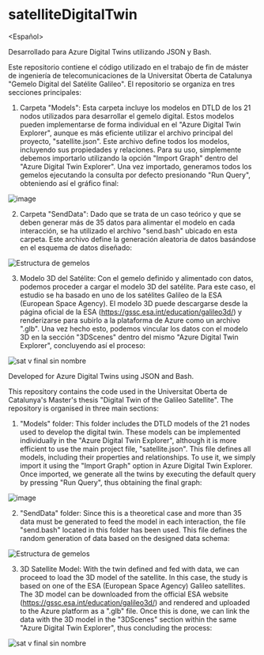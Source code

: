 # satelliteDigitalTwin
<Español>

Desarrollado para Azure Digital Twins utilizando JSON y Bash.

Este repositorio contiene el código utilizado en el trabajo de fin de máster de ingeniería de telecomunicaciones de la Universitat Oberta de Catalunya "Gemelo Digital del Satélite Galileo". El repositorio se organiza en tres secciones principales:

1. Carpeta "Models": Esta carpeta incluye los modelos en DTLD de los 21 nodos utilizados para desarrollar el gemelo digital. Estos modelos pueden implementarse de forma individual en el "Azure Digital Twin Explorer", aunque es más eficiente utilizar el archivo principal del proyecto, "satellite.json". Este archivo define todos los modelos, incluyendo sus propiedades y relaciones. Para su uso, simplemente debemos importarlo utilizando la opción "Import Graph" dentro del "Azure Digital Twin Explorer". Una vez importado, generamos todos los gemelos ejecutando la consulta por defecto presionando "Run Query", obteniendo así el gráfico final:

![image](https://github.com/jgcreus/satelliteDigitalTwin/assets/61203608/93f64d30-a44b-4754-a3b7-4db696da5f91)

2. Carpeta "SendData": Dado que se trata de un caso teórico y que se deben generar más de 35 datos para alimentar el modelo en cada interacción, se ha utilizado el archivo "send.bash" ubicado en esta carpeta. Este archivo define la generación aleatoria de datos basándose en el esquema de datos diseñado:

![Estructura de gemelos](https://github.com/jgcreus/satelliteDigitalTwin/assets/61203608/a84a8a9b-f4ca-4bb2-8535-afd509f44de8)

3. Modelo 3D del Satélite: Con el gemelo definido y alimentado con datos, podemos proceder a cargar el modelo 3D del satélite. Para este caso, el estudio se ha basado en uno de los satélites Galileo de la ESA (European Space Agency). El modelo 3D puede descargarse desde la página oficial de la ESA (https://gssc.esa.int/education/galileo3d/) y renderizarse para subirlo a la plataforma de Azure como un archivo ".glb". Una vez hecho esto, podemos vincular los datos con el modelo 3D en la sección "3DScenes" dentro del mismo "Azure Digital Twin Explorer", concluyendo así el proceso:

![sat v final sin nombre](https://github.com/jgcreus/satelliteDigitalTwin/assets/61203608/9922fd4f-2039-4076-a1b0-464c5747a5f3)



<English>

Developed for Azure Digital Twins using JSON and Bash.

This repository contains the code used in the Universitat Oberta de Catalunya's Master's thesis "Digital Twin of the Galileo Satellite". The repository is organised in three main sections:

1. "Models" folder: This folder includes the DTLD models of the 21 nodes used to develop the digital twin. These models can be implemented individually in the "Azure Digital Twin Explorer", although it is more efficient to use the main project file, "satellite.json". This file defines all models, including their properties and relationships. To use it, we simply import it using the "Import Graph" option in Azure Digital Twin Explorer. Once imported, we generate all the twins by executing the default query by pressing "Run Query", thus obtaining the final graph:

![image](https://github.com/jgcreus/satelliteDigitalTwin/assets/61203608/93f64d30-a44b-4754-a3b7-4db696da5f91)

2. "SendData" folder: Since this is a theoretical case and more than 35 data must be generated to feed the model in each interaction, the file "send.bash" located in this folder has been used. This file defines the random generation of data based on the designed data schema:

![Estructura de gemelos](https://github.com/jgcreus/satelliteDigitalTwin/assets/61203608/a84a8a9b-f4ca-4bb2-8535-afd509f44de8)

3. 3D Satellite Model: With the twin defined and fed with data, we can proceed to load the 3D model of the satellite. In this case, the study is based on one of the ESA (European Space Agency) Galileo satellites. The 3D model can be downloaded from the official ESA website (https://gssc.esa.int/education/galileo3d/) and rendered and uploaded to the Azure platform as a ".glb" file. Once this is done, we can link the data with the 3D model in the "3DScenes" section within the same "Azure Digital Twin Explorer", thus concluding the process:

![sat v final sin nombre](https://github.com/jgcreus/satelliteDigitalTwin/assets/61203608/9922fd4f-2039-4076-a1b0-464c5747a5f3)
